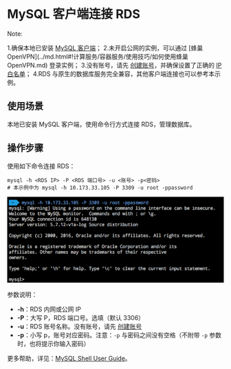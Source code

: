 # MySQL 客户端连接 RDS

<span>Note:</span><div class="alertContent">1.确保本地已安装 [MySQL 客户端](https://www.mysql.com/downloads/)；
2.未开启公网的实例，可以通过 [蜂巢 OpenVPN](../md.html#!计算服务/容器服务/使用技巧/如何使用蜂巢 OpenVPN.md) 登录实例；
3.没有账号，请先 [创建账号](../md.html#!平台服务/RDS/使用指南/账号/创建RDS账号.md)，并确保设置了正确的 [IP 白名单](../md.html#!平台服务/RDS/使用指南/账号/修改RDS账号权限.md)；
4.RDS 与原生的数据库服务完全兼容，其他客户端连接也可以参考本示例。
</div>

## 使用场景

本地已安装 MySQL 客户端，使用命令行方式连接 RDS，管理数据库。

## 操作步骤

使用如下命令连接 RDS：

	mysql -h <RDS IP> -P <RDS 端口号> -u <账号> -p<密码>
	# 本示例中为 mysql -h 10.173.33.105 -P 3309 -u root -ppassword

![](../../image/使用指南-连接实例-MySQL客户端.png)

参数说明：

* **-h**：RDS 内网或公网 IP
* **-P**：大写 P，RDS 端口号。选填（默认 3306）
* **-u**：RDS 账号名称。没有账号，请先 [创建账号](../md.html#!平台服务/RDS/使用指南/账号/创建RDS账号.md)
* **-p**：小写 p，账号对应密码。注意：`-p` 与密码之间没有空格（不附带 `-p` 参数时，也将提示你输入密码）

更多帮助，详见：[MySQL Shell User Guide](https://dev.mysql.com/doc/mysql-shell-excerpt/5.7/en/)。